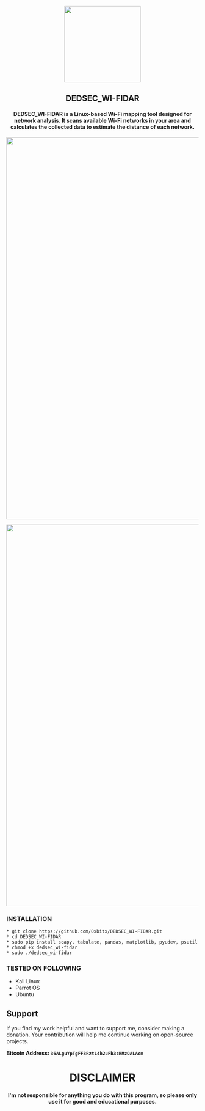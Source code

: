 
<p align="center">
<img src="https://cdn-icons-png.flaticon.com/512/5606/5606489.png", width="200", height="200">
</p>

<h2 align="center"> DEDSEC_WI-FIDAR </h2>
<h4 align="center"> DEDSEC_WI-FIDAR is a Linux-based Wi-Fi mapping tool designed for network analysis. It scans available Wi-Fi networks in your area and calculates the collected data to estimate the distance of each network.</h4>



<p align="center">
<img src="https://github.com/user-attachments/assets/391d115f-e0a6-427a-9041-d39c7e011561", width="1000", height="1000">
</p>

<p align="center">
<img src="https://github.com/user-attachments/assets/530af26d-0ddf-40fd-a099-47b6b484077c", width="1000", height="1000">
</p>

### INSTALLATION
    * git clone https://github.com/0xbitx/DEDSEC_WI-FIDAR.git
    * cd DEDSEC_WI-FIDAR
    * sudo pip install scapy, tabulate, pandas, matplotlib, pyudev, psutil
    * chmod +x dedsec_wi-fidar
    * sudo ./dedsec_wi-fidar

### TESTED ON FOLLOWING
* Kali Linux 
* Parrot OS 
* Ubuntu

## Support

If you find my work helpful and want to support me, consider making a donation. Your contribution will help me continue working on open-source projects.

**Bitcoin Address: `36ALguYpTgFF3RztL4h2uFb3cRMzQALAcm`**
   
<h1 align="center"> DISCLAIMER </h1>

<h4 align="center">I'm not responsible for anything you do with this program, so please only use it for good and educational purposes. </h4>
